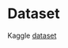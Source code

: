 # Dataset
Kaggle [dataset](https://www.kaggle.com/datasets/julnazz/diabetes-health-indicators-dataset/data)